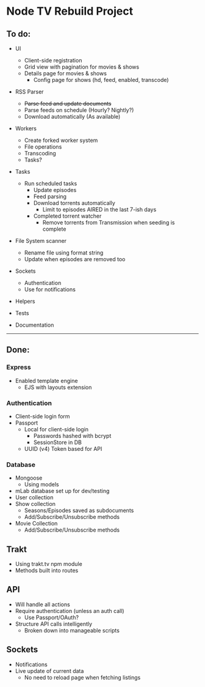 # Node TV Rebuild Project

## To do:

- UI
	- Client-side registration
	- Grid view with pagination for movies & shows
	- Details page for movies & shows
		- Config page for shows (hd, feed, enabled, transcode)

- RSS Parser
	- ~~Parse feed and update documents~~
	- Parse feeds on schedule (Hourly? Nightly?)
	- Download automatically (As available)
- Workers
	- Create forked worker system
	- File operations
	- Transcoding
	- Tasks?

- Tasks
	- Run scheduled tasks
		- Update episodes
		- Feed parsing
		- Download torrents automatically
			- Limit to episodes AIRED in the last 7-ish days
		- Completed torrent watcher
			- Remove torrents from Transmission when seeding is complete

- File System scanner
	- Rename file using format string
	- Update when episodes are removed too
- Sockets
	- Authentication
	- Use for notifications
- Helpers
- Tests
- Documentation

---

## Done:

### Express
- Enabled template engine
	- EJS with layouts extension

### Authentication
- Client-side login form
- Passport
	- Local for client-side login
		- Passwords hashed with bcrypt
		- SessionStore in DB
	- UUID (v4) Token based for API

### Database
- Mongoose
	- Using models
- mLab database set up for dev/testing
- User collection
- Show collection
	- Seasons/Episodes saved as subdocuments
	- Add/Subscribe/Unsubscribe methods
- Movie Collection
	- Add/Subscribe/Unsubscribe methods



## Trakt
- Using trakt.tv npm module
- Methods built into routes

## API

- Will handle all actions
- Require authentication (unless an auth call)
	- Use Passport/OAuth?
- Structure API calls intelligently
	- Broken down into manageable scripts

## Sockets

- Notifications
- Live update of current data
	- No need to reload page when fetching listings
